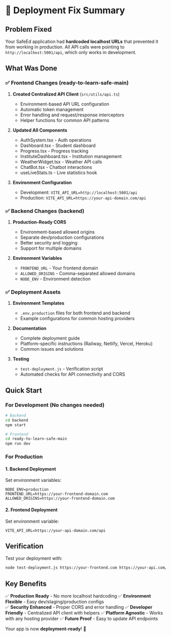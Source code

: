 # 🚀 Deployment Fix Summary

## Problem Fixed
Your SafeEd application had **hardcoded localhost URLs** that prevented it from working in production. All API calls were pointing to `http://localhost:5001/api`, which only works in development.

## What Was Done

### ✅ Frontend Changes (ready-to-learn-safe-main)

1. **Created Centralized API Client** (`src/utils/api.ts`)
   - Environment-based API URL configuration
   - Automatic token management
   - Error handling and request/response interceptors
   - Helper functions for common API patterns

2. **Updated All Components**
   - AuthSystem.tsx - Auth operations
   - Dashboard.tsx - Student dashboard
   - Progress.tsx - Progress tracking
   - InstituteDashboard.tsx - Institution management
   - WeatherWidget.tsx - Weather API calls
   - ChatBot.tsx - Chatbot interactions
   - useLiveStats.ts - Live statistics hook

3. **Environment Configuration**
   - Development: `VITE_API_URL=http://localhost:5001/api`
   - Production: `VITE_API_URL=https://your-api-domain.com/api`

### ✅ Backend Changes (backend)

1. **Production-Ready CORS**
   - Environment-based allowed origins
   - Separate dev/production configurations
   - Better security and logging
   - Support for multiple domains

2. **Environment Variables**
   - `FRONTEND_URL` - Your frontend domain
   - `ALLOWED_ORIGINS` - Comma-separated allowed domains
   - `NODE_ENV` - Environment detection

### ✅ Deployment Assets

1. **Environment Templates**
   - `.env.production` files for both frontend and backend
   - Example configurations for common hosting providers

2. **Documentation**
   - Complete deployment guide
   - Platform-specific instructions (Railway, Netlify, Vercel, Heroku)
   - Common issues and solutions

3. **Testing**
   - `test-deployment.js` - Verification script
   - Automated checks for API connectivity and CORS

## Quick Start

### For Development (No changes needed)
```bash
# Backend
cd backend
npm start

# Frontend  
cd ready-to-learn-safe-main
npm run dev
```

### For Production

#### 1. Backend Deployment
Set environment variables:
```env
NODE_ENV=production
FRONTEND_URL=https://your-frontend-domain.com
ALLOWED_ORIGINS=https://your-frontend-domain.com
```

#### 2. Frontend Deployment
Set environment variable:
```env
VITE_API_URL=https://your-api-domain.com/api
```

## Verification

Test your deployment with:
```bash
node test-deployment.js https://your-frontend.com https://your-api.com/api
```

## Key Benefits

✅ **Production Ready** - No more localhost hardcoding
✅ **Environment Flexible** - Easy dev/staging/production configs  
✅ **Security Enhanced** - Proper CORS and error handling
✅ **Developer Friendly** - Centralized API client with helpers
✅ **Platform Agnostic** - Works with any hosting provider
✅ **Future Proof** - Easy to update API endpoints

Your app is now **deployment-ready**! 🎉